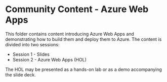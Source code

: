 # Community Content - Azure Web Apps

This folder contains content introducing Azure Web Apps and demonstrating how to build them and deploy them to Azure. The content is divided into two sessions:

- Session 1 - Slides
- Session 2 - Azure Web Apps (HOL)

The HOL may be presented as a hands-on lab or as a demo accompanying the slide deck.
